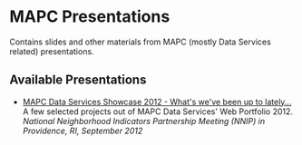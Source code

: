 # MAPC Presentations

Contains slides and other materials from MAPC (mostly Data Services related) presentations.

## Available Presentations

* [MAPC Data Services Showcase 2012 - What's we've been up to lately...](http://mapc.github.com/presentations/showcase-2012/)  
  A few selected projects out of MAPC Data Services' Web Portfolio 2012.  
  *National Neighborhood Indicators Partnership Meeting (NNIP) in Providence, RI, September 2012*